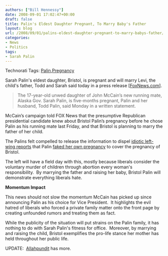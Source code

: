 ```yaml
---
authors: ["Bill Hennessy"]
date: 2008-09-01 17:02:47+00:00
draft: false
title: Palin's Eldest Daughter Pregnant, To Marry Baby's Father
layout: blog
url: /2008/09/01/palins-eldest-daughter-pregnant-to-marry-babys-father/
categories:
- News
- Politics
tags:
- Sarah Palin
---
```


Technorati Tags: [Palin](https://technorati.com/tags/Palin),[Pregnancy](https://technorati.com/tags/Pregnancy)


Sarah Palin's eldest daughter, Bristol, is pregnant and will marry Levi, the child's father, Todd and Sarah said today in a press release [[FoxNews.com](https://elections.foxnews.com/2008/09/01/palins-17-year-old-daughter-is-pregnant/)].


> The 17-year-old unwed daughter of John McCain’s new running mate, Alaska Gov. Sarah Palin, is five-months pregnant, Palin and her husband, Todd Palin, said Monday in a written statement.

McCain’s campaign told FOX News that the presumptive Republican presidential candidate knew about Bristol Palin’s pregnancy before he chose Palin as his running mate last Friday, and that Bristol is planning to marry the father of her child.


The Palins felt compelled to release the information to dispel [idiotic left-wing reports](https://michellemalkin.com/2008/08/31/palin-derangement-syndrome/) that Palin [faked her own pregnancy](https://hotair.com/archives/2008/09/01/a-picture-refutes-a-thousand-nutcase-conspiracies/) to cover the pregnancy of Bristol.

The left will have a field day with this, mostly because liberals consider the voluntary murder of children through abortion every woman's responsibility.  By marrying the father and raising her baby, Bristol Palin will demonstrate everything liberals hate.

**Momentum Impact**

This news should not slow the momentum McCain has picked up since announcing Palin as his choice for Vice President.  It highlights the evil hatred of liberals who forced a private family matter onto the front page by creating unfounded rumors and treating them as fact.

While the publicity of the situation will put strains on the Palin family, it has nothing to do with Sarah Palin's fitness for office.  Moreover, by marrying and raising the child, Bristol exemplifies the pro-life stance her mother has held throughout her public life.

UPDATE:  [Allahpundit](https://hotair.com/archives/2008/09/01/oy-palins-daughter-is-pregnant/) has more.
